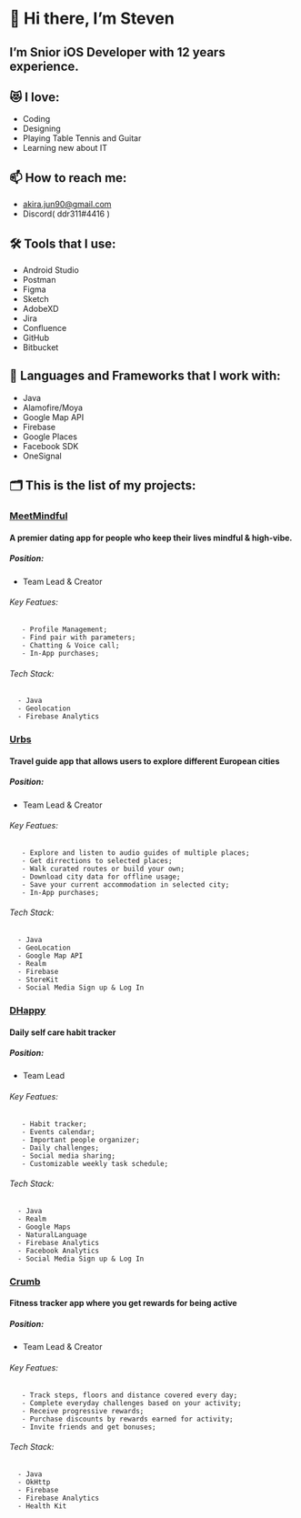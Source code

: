 # 👋 Hi there, I’m Steven

## I’m Snior iOS Developer with 12 years experience.

## 😻 I love:

  - Coding
  - Designing
  - Playing Table Tennis and Guitar
  - Learning new about IT

## 📫 How to reach me: 

  - akira.jun90@gmail.com
  - Discord( ddr311#4416 )

## 🛠 Tools that I use:

  - Android Studio
  - Postman
  - Figma
  - Sketch
  - AdobeXD
  - Jira
  - Confluence
  - GitHub
  - Bitbucket

## 🧰 Languages and Frameworks that I work with:

  - Java
  - Alamofire/Moya
  - Google Map API
  - Firebase
  - Google Places
  - Facebook SDK
  - OneSignal

## 🗂 This is the list of my projects:


### [MeetMindful](https://play.google.com/store/apps/details?id=com.meetmindful.app&hl=en_US&gl=US)

#### A premier dating app for people who keep their lives mindful & high-vibe.

##### Position:

  - Team Lead & Creator

###### Key Featues:

       - Profile Management;
       - Find pair with parameters;
       - Chatting & Voice call;
       - In-App purchases;

###### Tech Stack:

      - Java
      - Geolocation
      - Firebase Analytics


### [Urbs](https://play.google.com/store/apps/details?id=com.william.urbs&hl=en_US&gl=US)

#### Travel guide app that allows users to explore different European cities

##### Position:

  - Team Lead & Creator

###### Key Featues:

       - Explore and listen to audio guides of multiple places;
       - Get dirrections to selected places;
       - Walk curated routes or build your own;
       - Download city data for offline usage;
       - Save your current accommodation in selected city;
       - In-App purchases;

###### Tech Stack:

      - Java
      - GeoLocation
      - Google Map API
      - Realm
      - Firebase
      - StoreKit
      - Social Media Sign up & Log In



### [DHappy](https://play.google.com/store/apps/details?id=com.pttdigital.dhappy&hl=en_US&gl=US)

#### Daily self care habit tracker

##### Position:

  - Team Lead

###### Key Featues:

       - Habit tracker;
       - Events calendar;
       - Important people organizer;
       - Daily challenges;
       - Social media sharing;
       - Customizable weekly task schedule;
       
###### Tech Stack:

      - Java
      - Realm
      - Google Maps
      - NaturalLanguage
      - Firebase Analytics
      - Facebook Analytics
      - Social Media Sign up & Log In



### [Crumb](https://play.google.com/store/apps/details?id=com.crumbup.crumbkotlin&hl=en_US&gl=US)

#### Fitness tracker app where you get rewards for being active

##### Position:

  - Team Lead & Creator

###### Key Featues:

       - Track steps, floors and distance covered every day;
       - Complete everyday challenges based on your activity;
       - Receive progressive rewards;
       - Purchase discounts by rewards earned for activity;
       - Invite friends and get bonuses;

###### Tech Stack:

      - Java
      - OkHttp
      - Firebase 
      - Firebase Analytics
      - Health Kit
      
